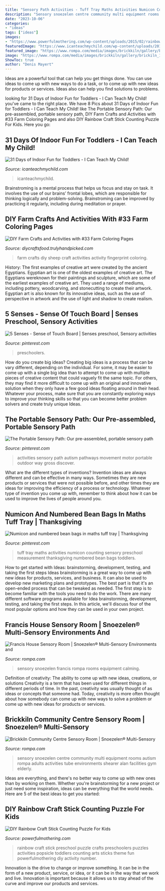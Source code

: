 ```yaml
---
title: "Sensory Path Activities - Tuff Tray Maths Activities Numicon Counting Sensory Preschool Measurement Thanksgiving Numbered Bean Bags Toddlers"
description: "Sensory snoezelen centre community multi equipment rooms autism rompa adults activities tube environments shearer alan facilities gym elderly"
date: "2023-10-06"
categories:
- "ideas"
tags: ["ideas"]
images:
- "https://www.powerfulmothering.com/wp-content/uploads/2015/02/rainbow-craft-stick-puzzles-for-preschool-2.jpg"
featuredImage: "https://www.icanteachmychild.com/wp-content/uploads/2016/01/Indoor-Activities-for-Toddlers.png"
featured_image: "https://www.rompa.com/media/images/brickkiln/gallery/brickiln_1.jpg"
image: "https://www.rompa.com/media/images/brickkiln/gallery/brickiln_1.jpg"
ShowToc: true
author: "Denis Mayert"
---
```



Ideas are a powerful tool that can help you get things done. You can use ideas to come up with new ways to do a task, or to come up with new ideas for products or services. Ideas also can help you find solutions to problems.

	

		
looking for 31 Days of Indoor Fun for Toddlers - I Can Teach My Child! you've came to the right place. We have 8 Pics about 31 Days of Indoor Fun for Toddlers - I Can Teach My Child! like The Portable Sensory Path: Our pre-assembled, portable sensory path, DIY Farm Crafts and Activities with #33 Farm Coloring Pages and also DIY Rainbow Craft Stick Counting Puzzle For Kids. Here you go:
		
    
## 31 Days Of Indoor Fun For Toddlers - I Can Teach My Child!

<img loading=lazy src="https://www.icanteachmychild.com/wp-content/uploads/2016/01/Indoor-Activities-for-Toddlers.png" onerror="this.onerror=null;this.src='https://tse3.mm.bing.net/th?id=OIP.ecqArdCeGqQuguCtgcNnMQHaHa&amp;pid=15.1';" alt="31 Days of Indoor Fun for Toddlers - I Can Teach My Child!">

_Source: icanteachmychild.com_

>icanteachmychild. 

	

Brainstroming is a mental process that helps us focus and stay on task. It involves the use of our brains’ frontal lobes, which are responsible for thinking logically and problem-solving. Brainstroming can be improved by practicing it regularly, including during meditation or prayer.

    
## DIY Farm Crafts And Activities With #33 Farm Coloring Pages

<img loading=lazy src="https://diycraftsfood.trulyhandpicked.com/wp-content/uploads/2016/07/DIY-farm-crafts-and-activity_c0.jpg" onerror="this.onerror=null;this.src='https://tse4.mm.bing.net/th?id=OIP.hpaupK_POdF3U9nH9XU_qQHaM8&amp;pid=15.1';" alt="DIY Farm Crafts and Activities with #33 Farm Coloring Pages">

_Source: diycraftsfood.trulyhandpicked.com_

>farm crafts diy sheep craft activities activity fingerprint coloring. 

	

History: The first examples of creative art were created by the ancient Egyptians.
Egyptian art is one of the oldest examples of creative art. The Egyptians wereknown for their paintings and sculpture, which are some of the earliest examples of creative art. They used a range of mediums, including pottery, woodcarving, and stonecutting to create their artwork. Egyptian art is also known for its innovative ideas, such as the use of perspective in artwork and the use of light and shadow to create realism.

    
## 5 Senses - Sense Of Touch Board | Senses Preschool, Sensory Activities

<img loading=lazy src="https://i.pinimg.com/736x/b1/cb/9a/b1cb9a5384e57295f46642de08099319.jpg" onerror="this.onerror=null;this.src='https://tse3.mm.bing.net/th?id=OIP.9Tf0XjHTHvXW3vA-i-lUoQHaO0&amp;pid=15.1';" alt="5 Senses - Sense of Touch Board | Senses preschool, Sensory activities">

_Source: pinterest.com_

>preschoolers. 

	

How do you create big ideas?
Creating big ideas is a process that can be vary different, depending on the individual. For some, it may be easier to come up with a single big idea than to attempt to come up with multiple pieces of creative content that could vaguely fit the same topic. For others, they may find it more difficult to come up with an original and innovative solution when they only have a few good ideas floating around in their head. Whatever your process, make sure that you are constantly exploring ways to improve your thinking skills so that you can become better problem solvers and create truly unique Ideas.

    
## The Portable Sensory Path: Our Pre-assembled, Portable Sensory Path

<img loading=lazy src="https://i.pinimg.com/736x/ee/4c/7c/ee4c7c538af2f4b7fc271244169201fd.jpg" onerror="this.onerror=null;this.src='https://tse4.mm.bing.net/th?id=OIP.j3myeRhev86KitL-S5vd0AHaJ4&amp;pid=15.1';" alt="The Portable Sensory Path: Our pre-assembled, portable sensory path">

_Source: pinterest.com_

>activities sensory path autism pathways movement motor portable outdoor way gross discover. 

	

What are the different types of inventions?
Invention ideas are always different and can be effective in many ways. Sometimes they are new products or services that were not possible before, and other times they are ideas for improving the efficiency of a process or technology. Whatever type of invention you come up with, remember to think about how it can be used to improve the lives of people around you.

    
## Numicon And Numbered Bean Bags In Maths Tuff Tray | Thanksgiving

<img loading=lazy src="https://i.pinimg.com/736x/8f/ff/bf/8fffbf9e0adf3f32083a9e75e857c04f--tuff-tray-in-maths.jpg" onerror="this.onerror=null;this.src='https://tse4.mm.bing.net/th?id=OIP.j0eswr8p1gG2kG-FvA1cawHaJ3&amp;pid=15.1';" alt="Numicon and numbered bean bags in maths tuff tray | Thanksgiving">

_Source: pinterest.com_

>tuff tray maths activities numicon counting sensory preschool measurement thanksgiving numbered bean bags toddlers. 

	

How to get started with Ideas: brainstorming, development, testing, and taking the first steps
Ideas brainstorming is a great way to come up with new ideas for products, services, and business. It can also be used to develop new marketing plans and prototypes. The best part is that it's an open-ended process that can be tweaked as needed. The first step is to become familiar with the tools you need to do the work. There are many different software programs available for Idea brainstorming, development, testing, and taking the first steps. In this article, we'll discuss four of the most popular options and how they can be used in your own project.

    
## Francis House Sensory Room | Snoezelen® Multi-Sensory Environments And

<img loading=lazy src="https://www.rompa.com/media/images/francis-house/gallery/francis_house_2.jpg" onerror="this.onerror=null;this.src='https://tse1.mm.bing.net/th?id=OIP.5OjpMbRxWegQSjA-4e5oKgHaE7&amp;pid=15.1';" alt="Francis House Sensory Room | Snoezelen® Multi-Sensory Environments and">

_Source: rompa.com_

>sensory snoezelen francis rompa rooms equipment calming. 

	

Definition of creativity: The ability to come up with new ideas, creations, or solutions
Creativity is a term that has been used for different things in different periods of time. In the past, creativity was usually thought of as ideas or concepts that someone had. Today, creativity is more often thought about how somebody can come up with new ways to solve a problem or come up with new ideas for products or services.

    
## Brickkiln Community Centre Sensory Room | Snoezelen® Multi-Sensory

<img loading=lazy src="https://www.rompa.com/media/images/brickkiln/gallery/brickiln_1.jpg" onerror="this.onerror=null;this.src='https://tse2.mm.bing.net/th?id=OIP.nk66ra5TstA5Lohrgt6rHAHaE7&amp;pid=15.1';" alt="Brickkiln Community Centre Sensory Room | Snoezelen® Multi-Sensory">

_Source: rompa.com_

>sensory snoezelen centre community multi equipment rooms autism rompa adults activities tube environments shearer alan facilities gym elderly. 

	

Ideas are everything, and there's no better way to come up with new ones than by working on them. Whether you're brainstorming for a new project or just need some inspiration, ideas can be everything that the world needs. Here are 5 of the best ideas to get you started: 

    
## DIY Rainbow Craft Stick Counting Puzzle For Kids

<img loading=lazy src="https://www.powerfulmothering.com/wp-content/uploads/2015/02/rainbow-craft-stick-puzzles-for-preschool-2.jpg" onerror="this.onerror=null;this.src='https://tse1.mm.bing.net/th?id=OIP.2ZkiSWH1Vnqbjd3K-koCoAHaMb&amp;pid=15.1';" alt="DIY Rainbow Craft Stick Counting Puzzle For Kids">

_Source: powerfulmothering.com_

>rainbow craft stick preschool puzzle crafts preschoolers puzzles activities popsicle toddlers counting arts sticks theme fun powerfulmothering diy activity number. 

	

Innovation is the drive to change or improve something. It can be in the form of a new product, service, or idea, or it can be in the way that we work and live. Innovation is important because it allows us to stay ahead of the curve and improve our products and services.

